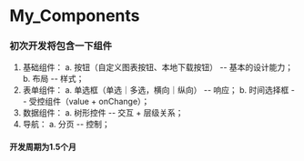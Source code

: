 # My_Components

### 初次开发将包含一下组件
1. 基础组件：
  a.  按钮（自定义图表按钮、本地下载按钮） -- 基本的设计能力；
  b.  布局 -- 样式；
2. 表单组件： 
  a. 单选框（单选｜多选，横向｜纵向） -- 响应；
  b. 时间选择框 -- 受控组件（value + onChange）；
3. 数据组件：
  a. 树形控件 -- 交互 + 层级关系；
4. 导航：
  a. 分页 -- 控制；
  
  #### 开发周期为1.5个月
